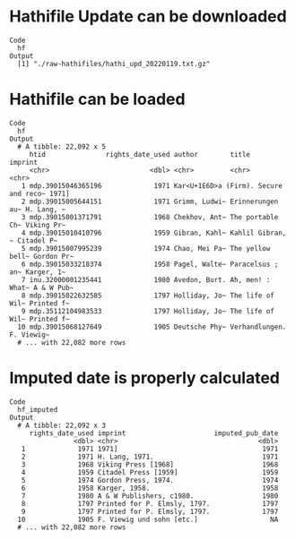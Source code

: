 # Hathifile Update can be downloaded

    Code
      hf
    Output
      [1] "./raw-hathifiles/hathi_upd_20220119.txt.gz"

# Hathifile can be loaded

    Code
      hf
    Output
      # A tibble: 22,092 x 5
         htid               rights_date_used author        title            imprint   
         <chr>                         <dbl> <chr>         <chr>            <chr>     
       1 mdp.39015046365196             1971 Kar<U+1E6D>a (Firm). Secure and reco~ 1971]     
       2 mdp.39015005644151             1971 Grimm, Ludwi~ Erinnerungen au~ H. Lang, ~
       3 mdp.39015001371791             1968 Chekhov, Ant~ The portable Ch~ Viking Pr~
       4 mdp.39015010410796             1959 Gibran, Kahl~ Kahlil Gibran, ~ Citadel P~
       5 mdp.39015007995239             1974 Chao, Mei Pa~ The yellow bell~ Gordon Pr~
       6 mdp.39015033218374             1958 Pagel, Walte~ Paracelsus ; an~ Karger, 1~
       7 inu.32000001235441             1980 Avedon, Burt. Ah, men! : What~ A & W Pub~
       8 mdp.39015022632585             1797 Holliday, Jo~ The life of Wil~ Printed f~
       9 mdp.35112104983533             1797 Holliday, Jo~ The life of Wil~ Printed f~
      10 mdp.39015068127649             1905 Deutsche Phy~ Verhandlungen.   F. Viewig~
      # ... with 22,082 more rows

# Imputed date is properly calculated

    Code
      hf_imputed
    Output
      # A tibble: 22,092 x 3
         rights_date_used imprint                      imputed_pub_date
                    <dbl> <chr>                                   <dbl>
       1             1971 1971]                                    1971
       2             1971 H. Lang, 1971.                           1971
       3             1968 Viking Press [1968]                      1968
       4             1959 Citadel Press [1959]                     1959
       5             1974 Gordon Press, 1974.                      1974
       6             1958 Karger, 1958.                            1958
       7             1980 A & W Publishers, c1980.                 1980
       8             1797 Printed for P. Elmsly, 1797.             1797
       9             1797 Printed for P. Elmsly, 1797.             1797
      10             1905 F. Viewig und sohn [etc.]                  NA
      # ... with 22,082 more rows

